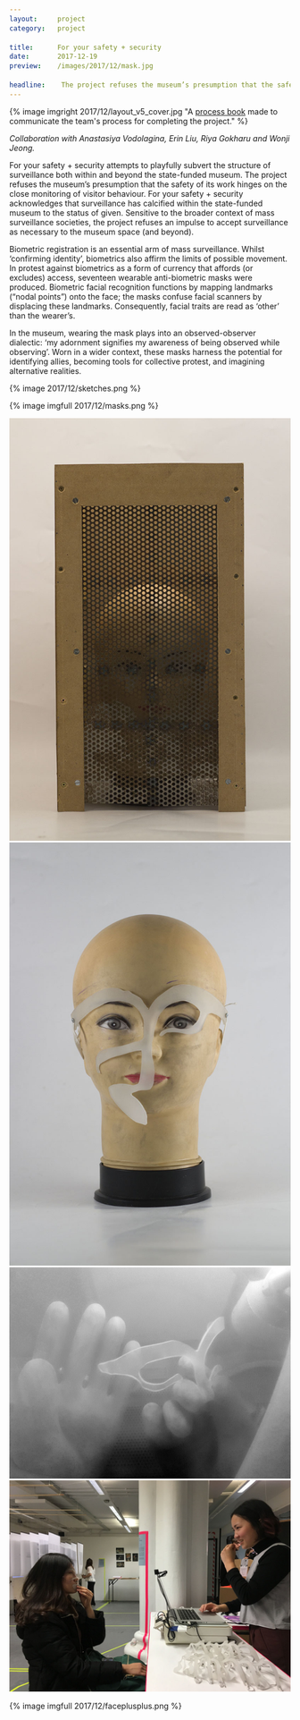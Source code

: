 ```yaml
---
layout:     project
category:   project

title:      For your safety + security
date:       2017-12-19
preview:    /images/2017/12/mask.jpg

headline:    The project refuses the museum’s presumption that the safety of its work hinges on the close monitoring of visitor behaviour. It is an attempt to playfully subvert the structure of surveillance both within and beyond the state-funded museum. 
---
```

{% image imgright 2017/12/layout_v5_cover.jpg "A [process book](/madep_process_book.pdf) made to communicate the team's process for completing the project." %}

*Collaboration with Anastasiya Vodolagina, Erin Liu, Riya Gokharu and Wonji Jeong.*

For your safety + security attempts to playfully subvert the structure of surveillance both within and beyond the state-funded museum. The project refuses the museum’s presumption that the safety of its work hinges on the close monitoring of visitor behaviour. For your safety + security acknowledges that surveillance has calcified within the state-funded museum to the status of given. Sensitive to the broader context of mass surveillance societies, the project refuses an impulse to accept surveillance as necessary to the museum space (and beyond).

Biometric registration is an essential arm of mass surveillance. Whilst ‘confirming identity’, biometrics also affirm the limits of possible movement. In protest against biometrics as a form of currency that affords (or excludes) access, seventeen wearable anti-biometric masks were produced. Biometric facial recognition functions by mapping landmarks (“nodal points”) onto the face; the masks confuse facial scanners by displacing these landmarks. Consequently, facial traits are read as ‘other’ than the wearer’s.

In the museum, wearing the mask plays into an observed-observer dialectic: ‘my adornment signifies my awareness of being observed while observing’. Worn in a wider context, these masks harness the potential for identifying allies, becoming tools for collective protest, and imagining alternative realities.

{% image 2017/12/sketches.png %}

{% image imgfull 2017/12/masks.png %}

<div class="images-2x2">
    <a href="/images/2017/12/IMG_5946(2).jpg">
        <img src="/images/2017/12/IMG_5946(2).jpg">
    </a>
    <a href="/images/2017/12/IMG_5923(2).jpg">
        <img src="/images/2017/12/IMG_5923(2).jpg">
    </a>
</div>

<div class="images-2x2">
    <a href="/images/2017/12/20171127_142055.jpg">
        <img src="/images/2017/12/20171127_142055.jpg">
    </a>
    <a href="/images/2017/12/exhibition.jpg">
        <img src="/images/2017/12/exhibition.jpg">
    </a>
</div>

{% image imgfull 2017/12/faceplusplus.png %}